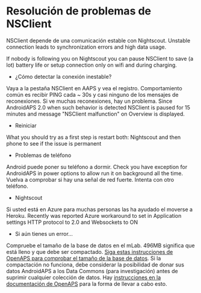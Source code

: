 # Resolución de problemas de NSClient

NSClient depende de una comunicación estable con Nightscout. Unstable connection leads to synchronization errors and high data usage.

If nobody is following you on Nightscout you can pause NSClient to save (a lot) battery life or setup connection only on wifi and during charging.

* ¿Cómo detectar la conexión inestable?

Vaya a la pestaña NSClient en AAPS y vea el registro. Comportamiento común es recibir PING cada ~ 30s y casi ninguno de los mensajes de reconexiones. Si ve muchas reconexiones, hay un problema. Since AndroidAPS 2.0 when such behavior is detected NSClient is paused for 15 minutes and message "NSClient malfunction" on Overview is displayed.

* Reiniciar

What you should try as a first step is restart both: Nightscout and then phone to see if the issue is permanent

* Problemas de teléfono

Android puede poner su teléfono a dormir. Check you have exception for AndroidAPS in power options to allow run it on background all the time. Vuelva a comprobar si hay una señal de red fuerte. Intenta con otro teléfono.

* Nightscout

Si usted está en Azure para muchas personas las ha ayudado el moverse a Heroku. Recently was reported Azure workaround to set in Application settings HTTP protocol to 2.0 and Websockets to ON

* Si aún tienes un error...

Compruebe el tamaño de la base de datos en el mLab. 496MB significa que está lleno y que debe ser compactado. [Siga estas instrucciones de OpenAPS para comprobar el tamaño de la base de datos](https://openaps.readthedocs.io/en/latest/docs/Troubleshooting/Rig-NS-communications-troubleshooting.html#mlab-maintenance). Si la compactación no funciona, debe considerar la posibilidad de donar sus datos AndroidAPS a los Data Commons (para investigación) antes de suprimir cualquier colección de datos. Hay [instrucciones en la documentación de OpenAPS](https://openaps.readthedocs.io/en/latest/docs/Give%20Back-Pay%20It%20Forward/data-commons-data-donation.html) para la forma de llevar a cabo esto.